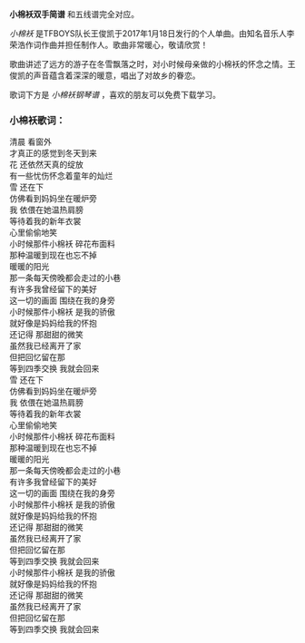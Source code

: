 

**小棉袄双手简谱** 和五线谱完全对应。

_小棉袄_ 是TFBOYS队长王俊凯于2017年1月18日发行的个人单曲。由知名音乐人李荣浩作词作曲并担任制作人。歌曲非常暖心，敬请欣赏！

歌曲讲述了远方的游子在冬雪飘落之时，对小时候母亲做的小棉袄的怀念之情。王俊凯的声音蕴含着深深的暖意，唱出了对故乡的眷恋。

歌词下方是 _小棉袄钢琴谱_ ，喜欢的朋友可以免费下载学习。

### 小棉袄歌词：

清晨 看窗外  
才真正的感觉到冬天到来  
花 还依然天真的绽放  
有一些忧伤怀念着童年的灿烂  
雪 还在下  
仿佛看到妈妈坐在暖炉旁  
我 依偎在她温热肩膀  
等待着我的新年衣裳  
心里偷偷地笑  
小时候那件小棉袄 碎花布面料  
那种温暖到现在也忘不掉  
暖暖的阳光  
那一条每天傍晚都会走过的小巷  
有许多我曾经留下的美好  
这一切的画面 围绕在我的身旁  
小时候那件小棉袄 是我的骄傲  
就好像是妈妈给我的怀抱  
还记得 那甜甜的微笑  
虽然我已经离开了家  
但把回忆留在那  
等到四季交换 我就会回来  
雪 还在下  
仿佛看到妈妈坐在暖炉旁  
我 依偎在她温热肩膀  
等待着我的新年衣裳  
心里偷偷地笑  
小时候那件小棉袄 碎花布面料  
那种温暖到现在也忘不掉  
暖暖的阳光  
那一条每天傍晚都会走过的小巷  
有许多我曾经留下的美好  
这一切的画面 围绕在我的身旁  
小时候那件小棉袄 是我的骄傲  
就好像是妈妈给我的怀抱  
还记得 那甜甜的微笑  
虽然我已经离开了家  
但把回忆留在那  
等到四季交换 我就会回来  
小时候那件小棉袄 是我的骄傲  
就好像是妈妈给我的怀抱  
还记得 那甜甜的微笑  
虽然我已经离开了家  
但把回忆留在那  
等到四季交换 我就会回来

